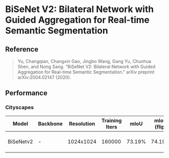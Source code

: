 # BiSeNet V2: Bilateral Network with Guided Aggregation for Real-time Semantic Segmentation

## Reference

> Yu, Changqian, Changxin Gao, Jingbo Wang, Gang Yu, Chunhua Shen, and Nong Sang. "BiSeNet V2: Bilateral Network with Guided Aggregation for Real-time Semantic Segmentation." arXiv preprint arXiv:2004.02147 (2020).

## Performance

### Cityscapes

| Model | Backbone | Resolution | Training Iters | mIoU | mIoU (flip) | mIoU (ms+flip) | Links |
|-|-|-|-|-|-|-|-|
|BiSeNetv2|-|1024x1024|160000|73.19%|74.19%|74.43%|[model](https://bj.bcebos.com/paddleseg/dygraph/cityscapes/bisenetv1_resnet18_os8_cityscapes_1024x512_160k/model.pdparams) \| [log](https://bj.bcebos.com/paddleseg/dygraph/cityscapes/bisenetv1_resnet18_os8_cityscapes_1024x512_160k/train.log) \| [vdl](https://paddlepaddle.org.cn/paddle/visualdl/service/app?id=3ccfaff613de769eadb76f8379afffa5)|
